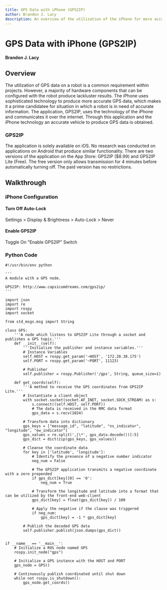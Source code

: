 ```yaml
---
title: GPS Data with iPhone (GPS2IP)
author: Brandon J. Lacy
description: An overview of the utilization of the iPhone for more accurate GPS data
---
```


# GPS Data with iPhone (GPS2IP)
#### Brandon J. Lacy

## Overview
The utilization of GPS data on a robot is a common requirement within projects. However, a majority of hardware components that can be configured with the robot produce lackluster results. The iPhone uses sophisticated technology to produce more accurate GPS data, which makes it a prime candidatee for situation in which a robot is in need of accurate information. The application, GPS2IP, uses the technology of the iPhone and communicates it over the internet. Through this application and the iPhone technology an accurate vehicle to produce GPS data is obtained.

### GPS2IP
The application is solely available on iOS. No research was conducted on applications on Android that produce similar functionality. There are two versions of the application on the App Store: GPS2IP ($8.99) and GPS2IP Lite (Free). The free version only allows transmission for 4 minutes before automatically turning off. The paid version has no restrictions. 

## Walkthrough

### iPhone Configuration
#### Turn Off Auto-Lock
Settings > Display & Brightness > Auto-Lock > Never

#### Enable GPS2IP
Toggle On "Enable GPS2IP" Switch

### Python Code
```
#!/usr/bin/env python

'''
A module with a GPS node.

GPS2IP: http://www.capsicumdreams.com/gps2ip/
'''

import json
import re
import rospy
import socket

from std_msgs.msg import String

class GPS:
    '''A node which listens to GPS2IP Lite through a socket and publishes a GPS topic.'''
    def __init__(self):
        '''Initialize the publisher and instance variables.'''
        # Instance Variables
        self.HOST = rospy.get_param('~HOST', '172.20.38.175')
        self.PORT = rospy.get_param('~PORT', 11123)

        # Publisher
        self.publisher = rospy.Publisher('/gps', String, queue_size=1)

    def get_coords(self):
        '''A method to receive the GPS coordinates from GPS2IP Lite.'''
        # Instantiate a client object
        with socket.socket(socket.AF_INET, socket.SOCK_STREAM) as s:
            s.connect((self.HOST, self.PORT))
            # The data is received in the RMC data format
            gps_data = s.recv(1024)

        # Transform data into dictionary
        gps_keys = ["message_id", "latitude", "ns_indicator", "longitude", "ew_indicator"]
        gps_values = re.split(',|\*', gps_data.decode())[:5]
        gps_dict = dict(zip(gps_keys, gps_values))

        # Cleanse the coordinate data
        for key in ['latitude', 'longitude']:
            # Identify the presence of a negative number indicator
            neg_num = False

            # The GPS2IP application transmits a negative coordinate with a zero prepended
            if gps_dict[key][0] == '0':
                neg_num = True
            
            # Transform the longitude and latitude into a format that can be utilized by the front-end web-client
            gps_dict[key] = float(gps_dict[key]) / 100

            # Apply the negative if the clause was triggered
            if neg_num:
                gps_dict[key] = -1 * gps_dict[key]

        # Publish the decoded GPS data
        self.publisher.publish(json.dumps(gps_dict))


if __name__ == '__main__':
    # Initialize a ROS node named GPS
    rospy.init_node("gps")

    # Initialize a GPS instance with the HOST and PORT
    gps_node = GPS()

    # Continuously publish coordinated until shut down
    while not rospy.is_shutdown():
        gps_node.get_coords()
```
